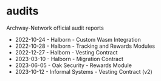 # audits
Archway-Network official audit reports

- 2022-10-24 - Halborn - Custom Wasm Integration
- 2022-10-28 - Halborn - Tracking and Rewards Modules
- 2022-12-27 - Halborn - Vesting Contract
- 2023-03-10 - Halborn - Migration Contract
- 2023-06-05 - Oak Security - Rewards Module
- 2023-10-12 - Informal Systems - Vesting Contract (v2)
